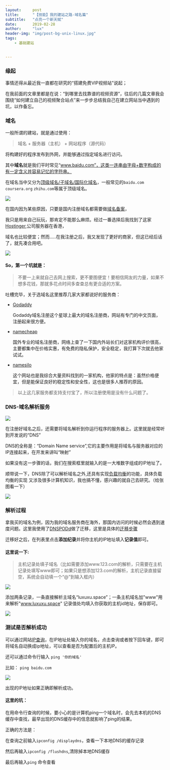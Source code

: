 ```yaml
---
layout:     post
title:      "【技能】我的建站之路-域名篇"
subtitle:   "点亮一个新天赋"
date:       2019-02-28
author:     "lux"
header-img: "img/post-bg-unix-linux.jpg"
tags:
    - 基础建站
     

---
```


### 缘起
事情还得从最近我一直都在研究的“搭建免费VIP视频站”说起；

在我前面的文章里都是在说：“到哪里去找靠谱的视频资源”，往后的几篇文章我会围绕“如何建立自己的视频聚合站点”来一步步总结我自己在建立网站当中遇到的坑，以作备忘。

### 域名
一般所谓的建站，就是通过使用：

> 域名 + 服务器（主机） + 网站程序（源代码）

将构建好的程序发布到外网，并能够通过指定域名进行访问。

其中**域名**就是我们平时常见“www.baidu.com”，这类一连串由字母+数字构成的有一定含义并容易记忆的字符串。

在域名当中又分为[顶级域名/子域名/国际化域名](https://zh.wikipedia.org/wiki/%E5%9F%9F%E5%90%8D)，一般常见的```baidu.com``` ```coursera.org``` ```zhihu.com```等属于顶级域名。

![](https://ws1.sinaimg.cn/large/e66b0ffcly1g0m4qkw8chj20wn0ggwhs.jpg)

在国内因为某些原因，只要是国内注册域名都需要做[域名备案](https://baike.baidu.com/item/%E5%9F%9F%E5%90%8D%E5%A4%87%E6%A1%88)，

我只是用来自己玩玩，那肯定不能那么麻烦。经过一番选择后我找到了这家[Hostinger](cpanel.hostinger.com.hk),公司服务器在香港，

域名也比较便宜；然而.....在我注册之后，我又发现了更好的商家，但这已经后话了，就先凑合用吧。

![](https://ws1.sinaimg.cn/large/e66b0ffcly1g0m794pyp3j20vu0e7acr.jpg)

#### So，第一个坑就是：

> 不要一上来就自己去网上搜索，更不要图便宜！要相信网友的力量，如果不想多花钱，那就多花点时间多查查总有更合适的方案。

吐槽完毕，关于选域名这里推荐几家大家都说好的服务商：

* [Godaddy](http://www.godaddy.com)

    Godaddy域名注册这个星球上最大的域名注册商，网站有专门的中文页面，注册起来很方便。
    
* [namecheap](https://www.namecheap.com/)

	国外专业的域名注册商，网络上查了一下国内外站长们对这家机构评价很高，主要都集中在价格实惠，有免费的隐私保护，安全稳定，我打算下次就去他家试试。

* [namesilo](https://www.namesilo.com/)

	这个网站也是我综合大量资料找到的一家机构，他家的特点是：虽然价格便宜，但是能保证良好的稳定性和安全性，这也是很多人推荐的原因。

> 以上这几家服务都支持支付宝了，所以注册使用是没有什么问题了。

### DNS-域名解析服务

![](https://ws1.sinaimg.cn/large/e66b0ffcly1g0m61n9spkj20p40aytb2.jpg)

在注册好域名之后，还需要将域名解析到你运行程序的服务器上。这里就是经常听到开发说的“DNS”

DNS的全称是：“Domain Name service”,它的主要作用是将域名与服务器对应的IP连接起来，在开发来讲叫“映射”

如果没有这一步骤的话，我们在搜索框里就输入的是一大堆数字组成的IP地址了。

顺带说一下，DNS除了可以解析域名之外,还具有实现[负载均衡](https://blog.csdn.net/sdgihshdv/article/details/79475839)的功能，具体负载均衡的实现
又涉及很多计算机知识，我也搞不懂，感兴趣的就自己去研究。（给张图看一下）

  ![](https://ws1.sinaimg.cn/large/e66b0ffcly1g0m6pn9bobj20di0bvgm1.jpg)



### 解析过程

拿我买的域名为例，因为我的域名服务商在海外，那国内访问的时候必然会遇到速度问题。这里我使用了[DNSPODd](https://www.dnspod.cn/)做了迁移，这里是具体的[迁移步骤](https://support.dnspod.cn/Kb/showarticle/tsid/28/)

迁移好之后，在列表里点击**添加纪录**并将你主机的IP地址填入**记录值**即可。

#### 这里说一下:

> 主机记录处填子域名（比如需要添加www.123.com的解析，只需要在主机记录处填写www即可；如果只是想添加123.com的解析，主机记录直接留空，系统会自动填一个“@”到输入框内）

![](https://ws1.sinaimg.cn/large/e66b0ffcly1g0m8t105aej20lj09wn2w.jpg)

添加两条记录，一条直接解析主域名“luxuxu.space”；一条主机域名加"www"用来解析"www.luxuxu.space"
记录值处均填入你获取的主机id地址，保存即可。

![](https://ws1.sinaimg.cn/large/e66b0ffcly1g0m85k0uogj20md09aq4l.jpg)

### 测试是否解析成功
可以通过网站[IP查询](https://www.ipip.net/ip.html)，在IP地址处输入你的域名，点击查询或者按下回车键，即可将域名自动换成ip地址，可以查看是否为配置后的主机IP。

还可以通过命令行输入
```ping '你的域名'```

比如：
```ping baidu.com```

![](https://ws1.sinaimg.cn/large/e66b0ffcly1g0m9jkd0pfj20de05sweq.jpg)

出现的IP地址如果正确即解析成功。

#### 这里的坑：

在用命令行查询的时候，要小心的是计算机ping一个域名时，会先去本机的DNS缓存中查找，最早出现的DNS缓存中的信息就影响了ping的结果。

正确的方法是：

在查询之前输入```ipconfig /displaydns```，查看一下本地DNS的缓存记录

然后再输入```ipconfig /flushdns```,清除掉本地DNS缓存

最后再输入```ping``` 命令查看


